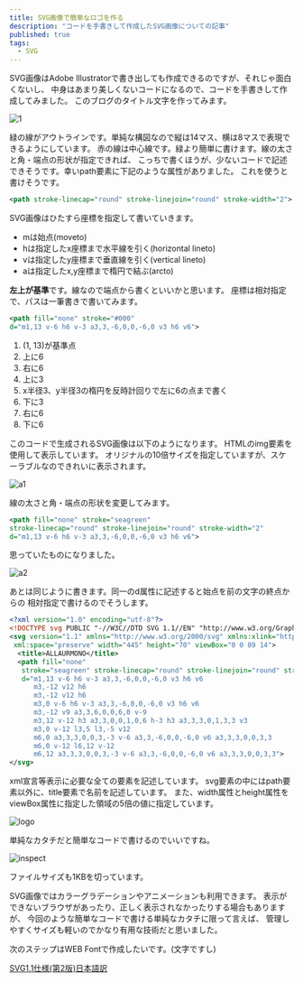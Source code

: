 ```yaml
---
title: SVG画像で簡単なロゴを作る
description: "コードを手書きして作成したSVG画像についての記事"
published: true
tags:
  - SVG
---
```


SVG画像はAdobe Illustratorで書き出しても作成できるのですが、それじゃ面白くないし、
中身はあまり美しくないコードになるので、コードを手書きして作成してみました。
このブログのタイトル文字を作ってみます。

![1]

緑の線がアウトラインです。単純な構図なので縦は14マス、横は8マスで表現できるようにしています。
赤の線は中心線です。緑より簡単に書けます。線の太さと角・端点の形状が指定できれば、
こっちで書くほうが、少ないコードで記述できそうです。幸いpath要素に下記のような属性がありました。
これを使うと書けそうです。

```xml
<path stroke-linecap="round" stroke-linejoin="round" stroke-width="2">
```

SVG画像はひたすら座標を指定して書いていきます。

- mは始点(moveto)
- hは指定したx座標まで水平線を引く(horizontal lineto)
- vは指定したy座標まで垂直線を引く(vertical lineto)
- aは指定したx,y座標まで楕円で結ぶ(arcto)

**左上が基準**です。線なので端点から書くといいかと思います。
座標は相対指定で、パスは一筆書きで書いてみます。

```xml
<path fill="none" stroke="#000"
d="m1,13 v-6 h6 v-3 a3,3,-6,0,0,-6,0 v3 h6 v6">
```

1. (1, 13)が基準点
2. 上に6
3. 右に6
4. 上に3
5. x半径3、y半径3の楕円を反時計回りで左に6の点まで書く
6. 下に3
7. 右に6
8. 下に6

このコードで生成されるSVG画像は以下のようになります。 HTMLのimg要素を使用して表示しています。
オリジナルの10倍サイズを指定していますが、スケーラブルなのできれいに表示されます。

![a1]

線の太さと角・端点の形状を変更してみます。

```xml
<path fill="none" stroke="seagreen"
stroke-linecap="round" stroke-linejoin="round" stroke-width="2"
d="m1,13 v-6 h6 v-3 a3,3,-6,0,0,-6,0 v3 h6 v6">
```

思っていたものになりました。

![a2]

あとは同じように書きます。同一のd属性に記述すると始点を前の文字の終点からの
相対指定で書けるのでそうします。

```xml
<?xml version="1.0" encoding="utf-8"?>
<!DOCTYPE svg PUBLIC "-//W3C//DTD SVG 1.1//EN" "http://www.w3.org/Graphics/SVG/1.1/DTD/svg11.dtd">
<svg version="1.1" xmlns="http://www.w3.org/2000/svg" xmlns:xlink="http://www.w3.org/1999/xlink"
 xml:space="preserve" width="445" height="70" viewBox="0 0 89 14">
  <title>ALLAURMONO</title>
  <path fill="none"
   stroke="seagreen" stroke-linecap="round" stroke-linejoin="round" stroke-width="2"
   d="m1,13 v-6 h6 v-3 a3,3,-6,0,0,-6,0 v3 h6 v6
      m3,-12 v12 h6
      m3,-12 v12 h6
      m3,0 v-6 h6 v-3 a3,3,-6,0,0,-6,0 v3 h6 v6
      m3,-12 v9 a3,3,6,0,0,6,0 v-9
      m3,12 v-12 h3 a3,3,0,0,1,0,6 h-3 h3 a3,3,3,0,1,3,3 v3
      m3,0 v-12 l3,5 l3,-5 v12
      m6,0 a3,3,3,0,0,3,-3 v-6 a3,3,-6,0,0,-6,0 v6 a3,3,3,0,0,3,3
      m6,0 v-12 l6,12 v-12
      m6,12 a3,3,3,0,0,3,-3 v-6 a3,3,-6,0,0,-6,0 v6 a3,3,3,0,0,3,3">
</svg>
```

xml宣言等表示に必要な全ての要素を記述しています。
svg要素の中にはpath要素以外に、title要素で名前を記述しています。
また、width属性とheight属性をviewBox属性に指定した領域の5倍の値に指定しています。

![logo]

単純なカタチだと簡単なコードで書けるのでいいですね。

![inspect]

ファイルサイズも1KBを切っています。

SVG画像ではカラーグラデーションやアニメーションも利用できます。
表示ができないブラウザがあったり、正しく表示されなかったりする場合もありますが、
今回のような簡単なコードで書ける単純なカタチに限って言えば、
管理しやすくサイズも軽いのでかなり有用な技術だと思いました。

次のステップはWEB Fontで作成したいです。(文字ですし)

[SVG1.1仕様(第2版)日本語訳][link]

[1]: /img/uploads/2013/08/coordinates.png "アウトライン"
[a1]: /img/uploads/2013/08/a1.svg "A"
[a2]: /img/uploads/2013/08/a2.svg "A"
[logo]: /img/uploads/2013/08/allaurmono.svg "ALLAURMONO"
[inspect]: /img/uploads/2013/08/inspect.png "Developer Toolsの表示結果"
[link]: http://www.hcn.zaq.ne.jp/___/SVG11-2nd/index.html "SVG 1.1 仕様 （第２版） 日本語訳"
